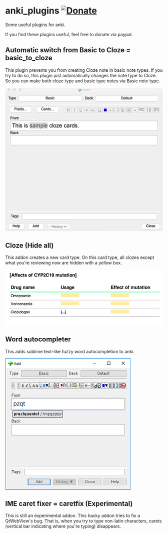 # anki_plugins [![Donate](https://img.shields.io/badge/Donate-PayPal-green.svg)](https://www.paypal.com/cgi-bin/webscr?cmd=_s-xclick&hosted_button_id=4YEDX8978UQUG)

Some useful plugins for anki.

If you find these plugins useful, feel free to donate via paypal.

## Automatic switch from Basic to Cloze = basic_to_cloze

This plugin prevents you from creating Cloze note in basic note types. If you try to do so, this plugin
just automatically changes the note type to Cloze. So you can make both cloze type and basic type notes
via Basic note type.

![bas2cloz example](basic_to_cloze/bas2cloz.gif)

## Cloze (Hide all)

This addon creates a new card type. On this card type, all clozes except what you're reviewing now are hidden with
a yellow box.

![Cloze (Hide all) example](cloze_hide_all/cloze_hide_all.png)

## Word autocompleter

This adds sublime text-like fuzzy word autocompletion to anki.

![wcomplete example](word_autocompleter/autocompleter.png)

## IME caret fixer = caretfix  (Experimental)

This is still an experimental addon. This hacky addon tries to fix a QtWebView's bug. That is, when you try to type
non-latin characters, carets (vertical bar indicating where you're typing) disappears.

